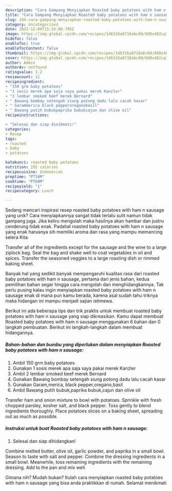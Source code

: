 ```yaml
---
description: "Cara Gampang Menyiapkan Roasted baby potatoes with ham n sausage yang Lezat Sekali"
title: "Cara Gampang Menyiapkan Roasted baby potatoes with ham n sausage yang Lezat Sekali"
slug: 104-cara-gampang-menyiapkan-roasted-baby-potatoes-with-ham-n-sausage-yang-lezat-sekali
category: Uncategorized
date: 2022-12-04T15:34:00.795Z
image: https://img-global.cpcdn.com/recipes/146316a8718abc60/680x482cq70/roasted-baby-potatoes-with-ham-n-sausage-foto-resep-utama.jpg
hideToc: false
enableToc: true
enableTocContent: false
thumbnail: https://img-global.cpcdn.com/recipes/146316a8718abc60/680x482cq70/roasted-baby-potatoes-with-ham-n-sausage-foto-resep-utama.jpg
cover: https://img-global.cpcdn.com/recipes/146316a8718abc60/680x482cq70/roasted-baby-potatoes-with-ham-n-sausage-foto-resep-utama.jpg
author: Admin
authorAv: notfound
ratingvalue: 3.2
reviewcount: 12
recipeingredient:
- "150 grm baby potatoes"
- "1 sosis merek apa saja saya pakai merek Kanzler"
- "2 lembar smoked beef merek Bernard"
- " Bawang bombay setengah siung potong dadu lalu cacah kasar"
- " Garammerica black pepperoreganobasil"
- " Bawang putih bubukpaprika bubukcajun dan olive oil"
recipeinstructions:

- "Selesai dan siap dinikmati!"
categories:
- Resep
tags:
- roasted
- baby
- potatoes

katakunci: roasted baby potatoes 
nutrition: 191 calories
recipecuisine: Indonesian
preptime: "PT34M"
cooktime: "PT60M"
recipeyield: "1"
recipecategory: Lunch

---
```





Sedang mencari inspirasi resep roasted baby potatoes with ham n sausage yang unik? Cara menyiapkannya sangat tidak terlalu sulit namun tidak gampang juga. Jika keliru mengolah maka hasilnya akan hambar dan justru cenderung tidak enak. Padahal roasted baby potatoes with ham n sausage yang enak harusnya sih memiliki aroma dan rasa yang mampu memancing selera Kita.





Transfer all of the ingredients except for the sausage and the wine to a large ziplock bag. Seal the bag and shake well to coat vegetables in oil and spices. Transfer the seasoned veggies to a large roasting dish or rimmed baking sheet.

Banyak hal yang sedikit banyak mempengaruhi kualitas rasa dari roasted baby potatoes with ham n sausage, pertama dari jenis bahan, kedua pemilihan bahan segar hingga cara mengolah dan menghidangkannya. Tak perlu pusing kalau ingin menyiapkan roasted baby potatoes with ham n sausage enak di mana pun kamu berada, karena asal sudah tahu triknya maka hidangan ini mampu menjadi sajian istimewa.






Berikut ini ada beberapa tips dan trik praktis untuk membuat roasted baby potatoes with ham n sausage yang siap dikreasikan. Kamu dapat membuat Roasted baby potatoes with ham n sausage menggunakan 6 bahan dan 0 langkah pembuatan. Berikut ini langkah-langkah dalam membuat hidangannya.

<!--inarticleads1-->

##### Bahan-bahan dan bumbu yang diperlukan dalam menyiapkan Roasted baby potatoes with ham n sausage:

1. Ambil 150 grm baby potatoes
1. Gunakan 1 sosis merek apa saja saya pakai merek Kanzler
1. Ambil 2 lembar smoked beef merek Bernard
1. Gunakan  Bawang bombay setengah siung potong dadu lalu cacah kasar
1. Gunakan  Garam,merica, black pepper,oregano,basil
1. Ambil  Bawang putih bubuk,paprika bubuk,cajun dan olive oil


Transfer ham and onion mixture to bowl with potatoes. Sprinkle with fresh chopped parsley, kosher salt, and black pepper. Toss gently to blend ingredients thoroughly. Place potatoes slices on a baking sheet, spreading out as much as possible. 

<!--inarticleads2-->

##### Instruksi untuk buat Roasted baby potatoes with ham n sausage:


1. Selesai dan siap dihidangkan!

Combine melted butter, olive oil, garlic powder, and paprika in a small bowl. Season to taste with salt and pepper. Combine the dressing ingredients in a small bowl. Meanwhile, toss remaining ingredients with the remaining dressing. Add to the pan and mix well. 

Gimana nih? Mudah bukan? Itulah cara menyiapkan roasted baby potatoes with ham n sausage yang bisa anda praktikkan di rumah. Selamat menikmati
